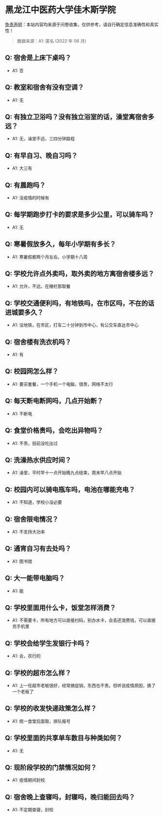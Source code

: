 # 黑龙江中医药大学佳木斯学院

[免责声明](https://colleges.chat/#_3)：本站内容均来源于问卷收集，仅供参考，请自行确定信息准确性和真实性！

> 数据来源：A1: 匿名 (2022 年 06 月)

## Q: 宿舍是上床下桌吗？

- A1: 否

## Q: 教室和宿舍有没有空调？

- A1: 无

## Q: 有独立卫浴吗？没有独立浴室的话，澡堂离宿舍多远？

- A1: 无，澡堂不远，三四分钟路程

## Q: 有早自习、晚自习吗？

- A1: 大三有

## Q: 有晨跑吗？

- A1: 没疫情的时候有

## Q: 每学期跑步打卡的要求是多少公里，可以骑车吗？

- A1: 无

## Q: 寒暑假放多久，每年小学期有多长？

- A1: 寒暑假都两个月左右，小学期十八周

## Q: 学校允许点外卖吗，取外卖的地方离宿舍楼多远？

- A1: 允许，不远，在栅栏那取餐

## Q: 学校交通便利吗，有地铁吗，在市区吗，不在的话进城要多久？

- A1: 没地铁，在市区，打车二十分钟到市中心，有公交车直达市中心

## Q: 宿舍楼有洗衣机吗？

- A1: 有

## Q: 校园网怎么样？

- A1: 要买套餐，一个手机一个电脑，很贵，网络不太行

## Q: 每天断电断网吗，几点开始断？

- A1: 不断电

## Q: 食堂价格贵吗，会吃出异物吗？

- A1: 不贵，目前没吃出过

## Q: 洗澡热水供应时间？

- A1: 澡堂，平时早十一点开始晚九点结束，周末早八点开始

## Q: 校园内可以骑电瓶车吗，电池在哪能充电？

- A1: 不知道，学校小没必要

## Q: 宿舍限电情况？

- A1: 不支持大功率

## Q: 通宵自习有去处吗？

- A1: 图书馆

## Q: 大一能带电脑吗？

- A1: 能

## Q: 学校里面用什么卡，饭堂怎样消费？

- A1: 不需要卡，所有地方可以直接扫码，别办水卡，会丢还浪费钱，可以直接充手机里

## Q: 学校会给学生发银行卡吗？

- A1: 会，农行的

## Q: 学校的超市怎么样？

- A1: 上一任超市老板很好，经常搞促销，东西也不贵。但听说疫情原因，换了一个老板了

## Q: 学校的收发快递政策怎么样？

- A1: 统一食堂后面取，排队报号

## Q: 学校里面的共享单车数目与种类如何？

- A1: 无

## Q: 现阶段学校的门禁情况如何？

- A1: 疫情期间封校

## Q: 宿舍晚上查寝吗，封寝吗，晚归能回去吗？

- A1: 不定期查寝，封校

